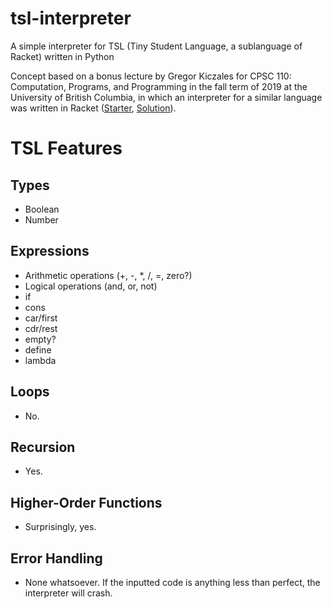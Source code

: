 # tsl-interpreter
A simple interpreter for TSL (Tiny Student Language, a sublanguage of Racket) written in Python

Concept based on a bonus lecture by Gregor Kiczales for CPSC 110: Computation, Programs, and Programming in the fall term of 2019 at the University of British Columbia, in which an interpreter for a similar language was written in Racket ([Starter](https://edx-course-spdx-kiczales.s3.amazonaws.com/HTC/lecture/lec24-eval-starter.rkt), [Solution](https://edx-course-spdx-kiczales.s3.amazonaws.com/HTC/lecture/lec24-eval-solution.rkt)).

# TSL Features
## Types
* Boolean
* Number

## Expressions
* Arithmetic operations (+, -, *, /, =, zero?)
* Logical operations (and, or, not)
* if
* cons
* car/first
* cdr/rest
* empty?
* define
* lambda

## Loops
* No.

## Recursion
* Yes.

## Higher-Order Functions
* Surprisingly, yes.

## Error Handling
* None whatsoever. If the inputted code is anything less than perfect, the interpreter will crash.
